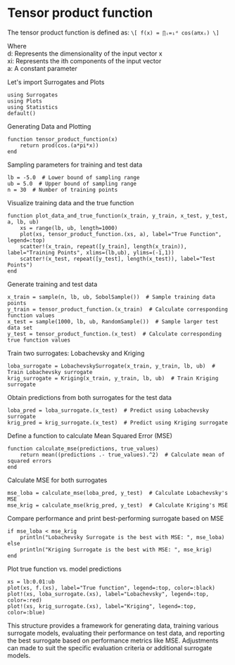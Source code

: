 # Tensor product function
The tensor product function is defined as:
``\[ f(x) = ∏ᵢ=₁ᵈ cos(aπxᵢ) \]``

Where\
d: Represents the dimensionality of the input vector x\
xi: Represents the ith components of the input vector\
a: A constant parameter

Let's import Surrogates and Plots
```@example tensor
using Surrogates
using Plots
using Statistics
default()
```

Generating Data and Plotting

```@example tensor
function tensor_product_function(x)
    return prod(cos.(a*pi*x))
end
```

Sampling parameters for training and test data
```@example tensor
lb = -5.0  # Lower bound of sampling range
ub = 5.0  # Upper bound of sampling range
n = 30  # Number of training points
```

Visualize training data and the true function
```@example tensor
function plot_data_and_true_function(x_train, y_train, x_test, y_test, a, lb, ub)
    xs = range(lb, ub, length=1000)
    plot(xs, tensor_product_function.(xs, a), label="True Function", legend=:top)
    scatter!(x_train, repeat([y_train], length(x_train)), label="Training Points", xlims=(lb,ub), ylims=(-1,1))
    scatter!(x_test, repeat([y_test], length(x_test)), label="Test Points")
end
```

Generate training and test data
```@example tensor
x_train = sample(n, lb, ub, SobolSample())  # Sample training data points
y_train = tensor_product_function.(x_train)  # Calculate corresponding function values
x_test = sample(1000, lb, ub, RandomSample())  # Sample larger test data set
y_test = tensor_product_function.(x_test)  # Calculate corresponding true function values
```

Train two surrogates: Lobachevsky and Kriging
```@example tensor
loba_surrogate = LobachevskySurrogate(x_train, y_train, lb, ub)  # Train Lobachevsky surrogate
krig_surrogate = Kriging(x_train, y_train, lb, ub)  # Train Kriging surrogate
```

Obtain predictions from both surrogates for the test data
```@example tensor
loba_pred = loba_surrogate.(x_test)  # Predict using Lobachevsky surrogate
krig_pred = krig_surrogate.(x_test)  # Predict using Kriging surrogate
```

Define a function to calculate Mean Squared Error (MSE)
```@example tensor
function calculate_mse(predictions, true_values)
    return mean((predictions .- true_values).^2)  # Calculate mean of squared errors
end
```

Calculate MSE for both surrogates
```@example tensor
mse_loba = calculate_mse(loba_pred, y_test)  # Calculate Lobachevsky's MSE
mse_krig = calculate_mse(krig_pred, y_test)  # Calculate Kriging's MSE
```

Compare performance and print best-performing surrogate based on MSE
```@example tensor
if mse_loba < mse_krig
    println("Lobachevsky Surrogate is the best with MSE: ", mse_loba)
else
    println("Kriging Surrogate is the best with MSE: ", mse_krig)
end
```

Plot true function vs. model predictions
```@example tensor
xs = lb:0.01:ub
plot(xs, f.(xs), label="True function", legend=:top, color=:black)
plot!(xs, loba_surrogate.(xs), label="Lobachevsky", legend=:top, color=:red)
plot!(xs, krig_surrogate.(xs), label="Kriging", legend=:top, color=:blue)
```
This structure provides a framework for generating data, training various surrogate models, evaluating their performance on test data, and reporting the best surrogate based on performance metrics like MSE. Adjustments can made to suit the specific evaluation criteria or additional surrogate models.
